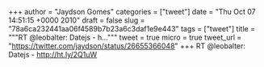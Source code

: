 
+++
author = "Jaydson Gomes"
categories = ["tweet"]
date = "Thu Oct 07 14:51:15 +0000 2010"
draft = false
slug = "78a6ca232441aa06f4589b7b23a6c3daf1e9e443"
tags = ["tweet"]
title = """RT @leobalter: Datejs - h..."""
tweet = true
micro = true
tweet_url = "https://twitter.com/jaydson/status/26655366048"
+++
RT @leobalter: Datejs - http://ht.ly/2Q1uW
